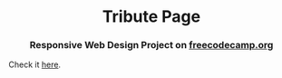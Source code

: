<h1 align="center">Tribute Page</h1>
<h3 align="center">Responsive Web Design Project on <a href="https://freecodecamp.org">freecodecamp.org</a></h3>

<p>Check it <a href="https://heroic-wisp-af2322.netlify.app">here</a>.</p>
